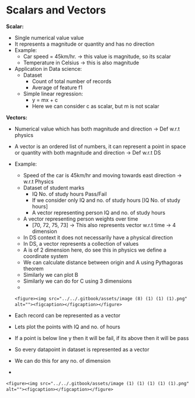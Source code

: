 # Scalars and Vectors

**Scalar:**

* Single numerical value value
* It represents a magnitude or quantity and has no direction
* Example:
  * Car speed = 45km/hr. -> this value is magnitude, so its scalar
  * Temperature in Celsius -> this is also magnitude
* Application in Data science:
  * Dataset
    * Count of total number of records
    * Average of feature f1
  * Simple linear regression:&#x20;
    * y = mx + c
    * Here we can consider c as scalar, but m is not scalar

**Vectors:**

* Numerical value which has both magnitude and direction -> Def w.r.t physics
* A vector is an ordered list of numbers, it can represent a point in space or quantity with both magnitude and direction -> Def w.r.t DS
* Example:
  * Speed of the car is 45km/hr and moving towards east direction -> w.r.t Physics
  * Dataset of student marks
    * IQ        No. of study hours        Pass/Fail
    * If we consider only IQ and no. of study hours \[IQ   No. of study hours]
    * A vector representing person IQ and no. of study hours
  * A vector representing person weights over time
    * \[70, 72, 75, 73] -> This also represents vector w.r.t time -> 4 dimension
  * In DS context it does not necessarily have a physical direction
  * In DS, a vector represents a collection of values
  * A is of 2 dimension here, do see this in physics we define a coordinate system
  * We can calculate distance between origin and A using Pythagoras theorem
  * Similarly we can plot B
  * Similarly we can do for C using 3 dimensions
  *

      <figure><img src="../../.gitbook/assets/image (8) (1) (1) (1).png" alt=""><figcaption></figcaption></figure>



* Each record can be represented as a vector
* Lets plot the points with IQ and no. of hours
* If a point is below line y then it will be fail, if its above then it will be pass
* So every datapoint in dataset is represented as a vector
* We can do this for any no. of dimension
*

    <figure><img src="../../.gitbook/assets/image (1) (1) (1) (1) (1).png" alt=""><figcaption></figcaption></figure>

